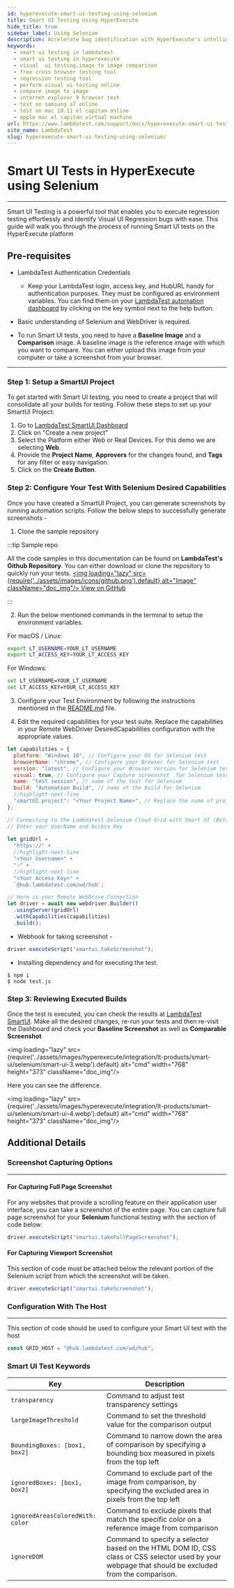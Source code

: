 ```yaml
---
id: hyperexecute-smart-ui-testing-using-selenium
title: Smart UI Testing Using HyperExecute
hide_title: true
sidebar_label: Using Selenium
description: Accelerate bug identification with HyperExecute's intelligent UI testing via Selenium. Conduct Visual UI Regression Testing for flawless application deployment.
keywords:
  - smart ui testing in lambdatest
  - smart ui testing in hyperexecute
  - visual  ui testing,image to image comparison
  - free cross browser testing tool
  - regression testing tool
  - perform visual ui testing online
  - compare image to image
  - internet explorer 9 browser test
  - test on samsung a7 online
  - test on mac 10.11 el capitan online
  - apple mac el capitan virtual machine
url: https://www.lambdatest.com/support/docs/hyperexecute-smart-ui-testing-using-selenium/
site_name: LambdaTest
slug: hyperexecute-smart-ui-testing-using-selenium/
---
```


<script type="application/ld+json"
      dangerouslySetInnerHTML={{ __html: JSON.stringify({
       "@context": "https://schema.org",
        "@type": "BreadcrumbList",
        "itemListElement": [{
          "@type": "ListItem",
          "position": 1,
          "name": "LambdaTest",
          "item": "https://www.lambdatest.com"
        },{
          "@type": "ListItem",
          "position": 2,
          "name": "Support",
          "item": "https://www.lambdatest.com/support/docs/"
        },{
          "@type": "ListItem",
          "position": 3,
          "name": "Smart UI Testing",
          "item": "https://www.lambdatest.com/support/docs/hyperexecute-smart-ui-testing-using-selenium/"
        }]
      })
    }}
></script>

# Smart UI Tests in HyperExecute using Selenium

---

Smart UI Testing is a powerful tool that enables you to execute regression testing effortlessly and identify Visual UI Regression bugs with ease. This guide will walk you through the process of running Smart UI tests on the HyperExecute platform

## Pre-requisites

- LambdaTest Authentication Credentials

  - Keep your LambdaTest login, access key, and HubURL handy for authentication purposes. They must be configured as environment variables. You can find them on your [LambdaTest automation dashboard](https://automation.lambdatest.com/) by clicking on the key symbol next to the help button.

- Basic understanding of Selenium and WebDriver is required.

- To run Smart UI tests, you need to have a **Baseline Image** and a **Comparison** image. A baseline image is the reference image with which you want to compare. You can either upload this image from your computer or take a screenshot from your browser.

---

### Step 1: Setup a SmartUI Project

To get started with Smart UI testing, you need to create a project that will consolidate all your builds for testing. Follow these steps to set up your SmartUI Project:

1. Go to [LambdaTest SmartUI Dashboard](https://beta-smartui.lambdatest.com/)
2. Click on "Create a new project"
3. Select the Platform either Web or Real Devices. For this demo we are selecting **Web**.
4. Provide the **Project Name**, **Approvers** for the changes found, and **Tags** for any filter or easy navigation.
5. Click on the **Create Button**.

### Step 2: Configure Your Test With Selenium Desired Capabilities

Once you have created a SmartUI Project, you can generate screenshots by running automation scripts. Follow the below steps to successfully generate screenshots -

1. Clone the sample repository 

:::tip Sample repo

All the code samples in this documentation can be found on **LambdaTest's Github Repository**. You can either download or clone the repository to quickly run your tests. <a href="https://github.com/LambdaTest/smartui-node-sample" className="github__anchor"><img loading="lazy" src={require('../assets/images/icons/github.png').default} alt="Image" className="doc_img"/> View on GitHub</a>

:::

2. Run the below mentioned commands in the terminal to setup the environment variables.

For macOS / Linux:

```bash
export LT_USERNAME=YOUR_LT_USERNAME
export LT_ACCESS_KEY=YOUR_LT_ACCESS_KEY
```

For Windows:

```bash
set LT_USERNAME=YOUR_LT_USERNAME
set LT_ACCESS_KEY=YOUR_LT_ACCESS_KEY
```

<!-- Set up the LambdaTest credentials by following the instructions mentioned in the [README.md](https://readme.md/) file. -->

3. Configure your Test Environment by following the instructions mentioned in the [README.md](https://github.com/LambdaTest/smartui-node-sample#table-of-contents) file.

4. Edit the required capabilities for your test suite. Replace the capabilities in your Remote WebDriver DesiredCapabilities configuration with the appropriate values.

```javascript
let capabilities = {
  platform: "Windows 10", // Configure your OS for Selenium test
  browserName: "chrome", // Configure your Browser for Selenium test
  version: "latest", // Configure your Browser Version for Selenium test
  visual: true, // Configure your Capture screenshot  for Selenium test
  name: "test session", // name of the test for Selenium
  build: "Automation Build", // name of the build for Selenium
  //highlight-next-line
  "smartUI.project": "<Your Project Name>", // Replace the name of project with the new project name
};

// Connecting to the Lambdatest Selenium Cloud Grid with Smart UI (Beta)
// Enter your UserName and Access Key 
 
let gridUrl = 
  "https://" + 
  //highlight-next-line
  "<Your Username>" + 
  ":" + 
  //highlight-next-line
  "<Your Access Key>" +
  `@hub.lambdatest.com/wd/hub`;

// Here is your Remote WebDrive Connection
let driver = await new webdriver.Builder()
  .usingServer(gridUrl)
  .withCapabilities(capabilities)
  .build();
```

- Webhook for taking screenshot -

```javascript
driver.executeScript("smartui.takeScreenshot");
```

- Installing dependency and for executing the test.

```
$ npm i
$ node test.js
```

### Step 3: Reviewing Executed Builds

Once the test is executed, you can check the results at [LambdaTest SmartUI](https://beta-smartui.lambdatest.com/). Make all the desired changes, re-run your tests and then re-visit the Dashboard and check your **Baseline Screenshot** as well as **Comparable Screenshot**

<img loading="lazy" src={require('../assets/images/hyperexecute/integration/lt-products/smart-ui/selenium/smart-ui-3.webp').default} alt="cmd" width="768" height="373" className="doc_img"/>

Here you can see the difference.

<img loading="lazy" src={require('../assets/images/hyperexecute/integration/lt-products/smart-ui/selenium/smart-ui-4.webp').default} alt="cmd" width="768" height="373" className="doc_img"/>

## Additional Details

### Screenshot Capturing Options

---

#### For Capturing Full Page Screenshot

For any websites that provide a scrolling feature on their application user interface, you can take a screenshot of the entire page. You can capture full page screenshot for your **Selenium** functional testing with the section of code below:

```javascript
driver.executeScript("smartui.takeFullPageScreenshot");
```

#### For Capturing Viewport Screenshot

This section of code must be attached below the relevant portion of the Selenium script from which the screenshot will be taken.

```javascript
driver.executeScript("smartui.takeScreenshot");
```

### Configuration With The Host

---

This section of code should be used to configure your Smart UI test with the host

```javascript
const GRID_HOST = "@hub.lambdatest.com/wd/hub";
```

### Smart UI Test Keywords

| Key | Description |
|-----|------------ |
| `transparency` | Command to adjust test transparency settings |
| `largeImageThreshold` | Command to set the threshold value for the comparison output |
| `BoundingBoxes: [box1, box2]` | Command to narrow down the area of comparison by specifying a bounding box measured in pixels from the top left |
| `ignoredBoxes: [box1, box2]` | Command to exclude part of the image from comparison, by specifying the excluded area in pixels from the top left |
| `ignoredAreasColoredWith: color` | Command to exclude pixels that match the specific color on a reference image from comparison |
| `ignoreDOM` | Command to specify a selector based on the HTML DOM ID, CSS class or CSS selector used by your webpage that should be excluded from the comparison. |